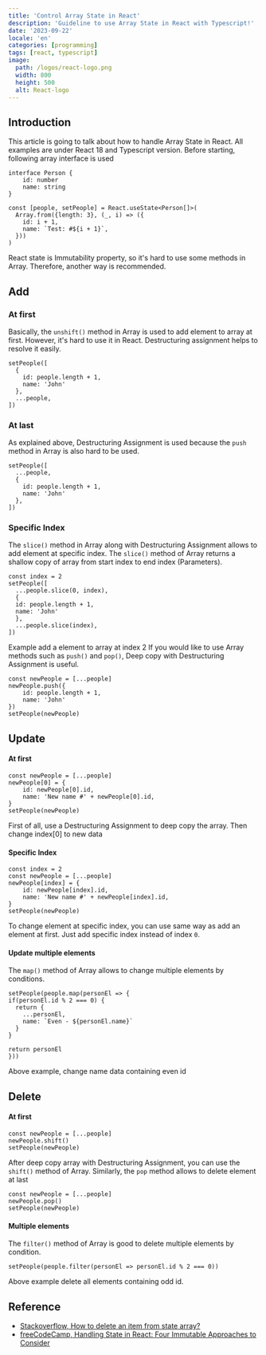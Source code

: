 ```yaml
---
title: 'Control Array State in React'
description: 'Guideline to use Array State in React with Typescript!'
date: '2023-09-22'
locale: 'en'
categories: [programming]
tags: [react, typescript]
image:
  path: /logos/react-logo.png
  width: 800
  height: 500
  alt: React-logo 
---
```

## Introduction
This article is going to talk about how to handle Array State in React. All examples are under React 18 and Typescript version.
Before starting, following array interface is used
```tsx
interface Person {
	id: number
    name: string
}

const [people, setPeople] = React.useState<Person[]>(
  Array.from({length: 3}, (_, i) => ({
    id: i + 1,
    name: `Test: #${i + 1}`,
  }))
)
```
React state is Immutability property, so it's hard to use some methods in Array. Therefore, another way is recommended.
## Add
### At first

Basically, the `unshift()` method in Array is used to add element to array at first. However, it's hard to use it in React. Destructuring assignment helps to resolve it easily.

```tsx
setPeople([
  {
    id: people.length + 1,
    name: 'John'
  },
  ...people,
])
```

### At last
As explained above, Destructuring Assignment is used because the `push` method in Array is also hard to be used.

```tsx
setPeople([
  ...people,
  {
    id: people.length + 1,
    name: 'John'
  },
])
```

### Specific Index
The `slice()` method in Array along with Destructuring Assignment allows to add element at specific index.
The `slice()` method of Array returns a shallow copy of array from start index to end index (Parameters). 
```tsx
const index = 2
setPeople([
  ...people.slice(0, index),
  {
  id: people.length + 1,
  name: 'John'
  },
  ...people.slice(index),
])
```

Example add a element to array at index 2
If you would like to use Array methods such as `push()` and `pop()`, Deep copy with Destructuring Assignment is useful.
```tsx
const newPeople = [...people]
newPeople.push({
    id: people.length + 1,
    name: 'John'
})
setPeople(newPeople)
```

## Update
#### At first
```tsx
const newPeople = [...people]
newPeople[0] = {
	id: newPeople[0].id,
	name: 'New name #' + newPeople[0].id,
} 
setPeople(newPeople)
```

First of all, use a Destructuring Assignment to deep copy the array. Then change index[0] to new data 

#### Specific Index

```tsx
const index = 2
const newPeople = [...people]
newPeople[index] = {
	id: newPeople[index].id,
	name: 'New name #' + newPeople[index].id,
} 
setPeople(newPeople)
```
To change element at specific index, you can use same way as add an element at first. Just add specific index instead of index `0`.

#### Update multiple elements
The `map()` method of Array allows to change multiple elements by conditions.
```tsx
setPeople(people.map(personEl => {
if(personEl.id % 2 === 0) {
  return {
    ...personEl,
    name: `Even - ${personEl.name}`
  }
}

return personEl
}))
```
Above example, change name data containing even id

## Delete
#### At first

```tsx
const newPeople = [...people]
newPeople.shift()
setPeople(newPeople)
```

After deep copy array with Destructuring Assignment, you can use the  `shift()` method of Array. 
Similarly, the `pop` method allows to delete element at last
```tsx
const newPeople = [...people]
newPeople.pop()
setPeople(newPeople)
```

#### Multiple elements
The `filter()` method of Array is good to delete multiple elements by condition.
```tsx
setPeople(people.filter(personEl => personEl.id % 2 === 0))
```
Above example delete all elements containing odd id.

## Reference
- [Stackoverflow, How to delete an item from state array?](https://stackoverflow.com/questions/36326612/how-to-delete-an-item-from-state-array)
- [freeCodeCamp, Handling State in React: Four Immutable Approaches to Consider](https://www.freecodecamp.org/news/handling-state-in-react-four-immutable-approaches-to-consider-d1f5c00249d5/)
